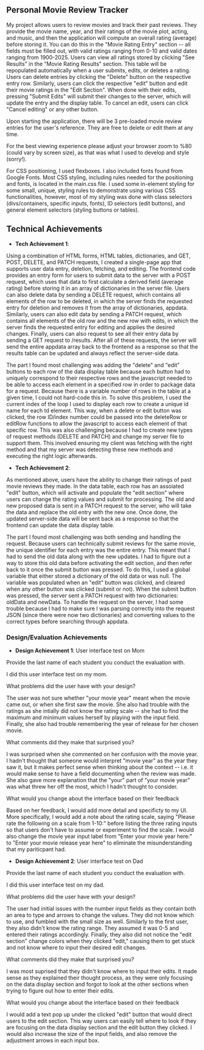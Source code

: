 ## Personal Movie Review Tracker
My project allows users to review movies and track their past reviews. They provide the movie name, year, and their ratings of the movie plot, acting, and music, and then the application will compute an overall rating (average) before storing it. You can do this in the "Movie Rating Entry" section -- all fields must be filled out, with valid ratings ranging from 0-10 and valid dates ranging from 1900-2025. Users can view all ratings stored by clicking "See Results" in the "Movie Rating Results" section. This table will be repopulated automatically when a user submits, edits, or deletes a rating. Users can delete entries by clicking the "Delete" button on the respective entry row. Similarly, users can click the respective "edit" button and edit their movie ratings in the "Edit Section". When done with their edits, pressing "Submit Edits" will submit their changes to the server, which will update the entry and the display table. To cancel an edit, users can click "Cancel editing" or any other button. 

Upon starting the application, there will be 3 pre-loaded movie review entries for the user's reference. They are free to delete or edit them at any time. 

For the best viewing experience please adjust your browser zoom to %80 (could vary by screen size), as that was what I used to develop and style (sorry!).

For CSS positioning, I used flexboxes. I also included fonts found from Google Fonts. Most CSS styling, including rules needed for the positioning and fonts, is located in the main.css file. I used some in-element styling for some small, unique, styling rules to demonstrate using various CSS functionalities, however, most of my styling was done with class selectors (divs/containers, specific inputs, fonts), ID selectors (edit buttons), and general element selectors (styling buttons or tables). 

## Technical Achievements
- **Tech Achievement 1**: 

Using a combination of HTML forms, HTML tables, dictionaries, and GET, POST, DELETE, and PATCH requests, I created a single-page app that supports user data entry, deletion, fetching, and editing. The frontend code provides an entry form for users to submit data to the server with a POST request, which uses that data to first calculate a derived field (average rating) before storing it in an array of dictionaries in the server file. Users can also delete data by sending a DELETE request, which contains all elements of the row to be deleted, in which the server finds the requested entry for deletion and removes it from the array of dictionaries, appdata. Similarly, users can also edit data by sending a PATCH request, which contains all elements of the old row and the new row with edits, in which the server finds the requested entry for editing and applies the desired changes. Finally, users can also request to see all their entry data by sending a GET request to /results. After all of these requests, the server will send the entire appdata array back to the frontend as a response so that the results table can be updated and always reflect the server-side data. 

The part I found most challenging was adding the "delete" and "edit" buttons to each row of the data display table because each button had to uniquely correspond to their respective rows and the javascript needed to be able to access each element in a specified row in order to package data for a request. Because there is a variable number of rows in the table at a given time, I could not hard-code this in. To solve this problem, I used the current index of the loop I used to display each row to create a unique id name for each td element. This way, when a delete or edit button was clicked, the row ID/index number could be passed into the deleteRow or editRow functions to allow the javascript to access each element of that specific row. This was also challenging because I had to create new types of request methods (DELETE and PATCH) and change my server file to support them. This involved ensuring my client was fetching with the right method and that my server was detecting these new methods and executing the right logic afterwards. 

- **Tech Achievement 2**: 

As mentioned above, users have the ability to change their ratings of past movie reviews they made. In the data table, each row has an assoiated "edit" button, which will activate and populate the "edit section" where users can change the rating values and submit for processing. The old and new proposed data is sent in a PATCH request to the server, who will take the data and replace the old entry with the new one. Once done, the updated server-side data will be sent back as a response so that the frontend can update the data display table.

The part I found most challenging was both sending and handling the request. Because users can technically submit reviews for the same movie, the unique identifier for each entry was the entire entry. This meant that I had to send the old data along with the new updates. I had to figure out a way to store this old data before activating the edit section, and then refer back to it once the submit button was pressed. To do this, I used a global variable that either stored a dictionary of the old data or was null. The variable was populated when an "edit" button was clicked, and cleared when any other button was clicked (submit or not). When the submit button was pressed, the server sent a PATCH request with two dictionaries: oldData and newData. To handle the request on the server, I had some trouble because I had to make sure I was parsing correctly into the request JSON (since there were now two dictionaries) and converting values to the correct types before searching through appdata. 

### Design/Evaluation Achievements

- **Design Achievement 1**: User interface test on Mom 

Provide the last name of each student you conduct the evaluation with.

I did this user interface test on my mom.

What problems did the user have with your design?

The user was not sure whether "your movie year" meant when the movie came out, or when she first saw the movie. She also had trouble with the ratings as she intially did not know the rating scale -- she had to find the maximum and minimum values herself by playing with the input field. Finally, she also had trouble remembering the year of release for her chosen movie.

What comments did they make that surprised you?

I was surprised when she commented on her confusion with the movie year. I hadn't thought that someone would interpret "movie year" as the year they saw it, but it makes perfect sense when thinking about the context -- i.e. it would make sense to have a field documenting when the review was made. She also gave more explanation that the "your" part of "your movie year" was what threw her off the most, which I hadn't thought to consider. 

What would you change about the interface based on their feedback

Based on her feedback, I would add more detail and specificty to my UI. More specifically, I would add a note about the rating scale, saying 
"Please rate the following on a scale from 1-10:" before listing the three rating inputs so that users don't have to assume or experiment to find the scale. I would also change the movie year input label from "Enter your movie year here:" to "Enter your movie release year here" to eliminate the misunderstanding that my pariticpant had. 

- **Design Achievement 2**: User interface test on Dad 

Provide the last name of each student you conduct the evaluation with.

I did this user interface test on my dad.

What problems did the user have with your design?

The user had initial issues with the number input fields as they contain both an area to type and arrows to change the values. They did not know which to use, and fumbled with the small size as well. Similarly to the first user, they also didn't know the rating range. They assumed it was 0-5 and entered their ratings accordingly. Finally, they also did not notice the "edit section" change colors when they clicked "edit," causing them to get stuck and not know where to input their desired edit changes. 

What comments did they make that surprised you?

I was most suprised that they didn't know where to input their edits. It made sense as they explained their thought process, as they were only focusing on the data display section and forgot to look at the other sections when trying to figure out how to enter their edits. 

What would you change about the interface based on their feedback

I would add a text pop up under the clicked "edit" button that would direct users to the edit section. This way users can easily tell where to look if they are focusing on the data display section and the edit button they clicked. I would also increase the size of the input fields, and also remove the adjustment arrows in each input box.